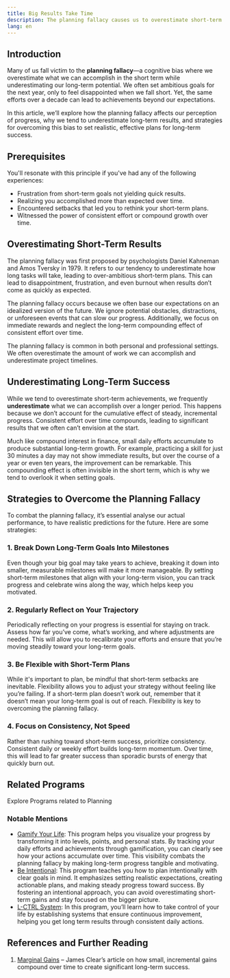 ```yaml
---
title: Big Results Take Time  
description: The planning fallacy causes us to overestimate short-term gains and underestimate long-term success.  
lang: en
---
```


## Introduction

Many of us fall victim to the **planning fallacy**—a cognitive bias where we overestimate what we can accomplish in the short term while underestimating our long-term potential. We often set ambitious goals for the next year, only to feel disappointed when we fall short. Yet, the same efforts over a decade can lead to achievements beyond our expectations.

In this article, we’ll explore how the planning fallacy affects our perception of progress, why we tend to underestimate long-term results, and strategies for overcoming this bias to set realistic, effective plans for long-term success.

## Prerequisites

You'll resonate with this principle if you've had any of the following experiences:
- Frustration from short-term goals not yielding quick results.
- Realizing you accomplished more than expected over time.
- Encountered setbacks that led you to rethink your short-term plans.
- Witnessed the power of consistent effort or compound growth over time.

## Overestimating Short-Term Results

The planning fallacy was first proposed by psychologists Daniel Kahneman and Amos Tversky in 1979. It refers to our tendency to underestimate how long tasks will take, leading to over-ambitious short-term plans. This can lead to disappointment, frustration, and even burnout when results don’t come as quickly as expected.

The planning fallacy occurs because we often base our expectations on an idealized version of the future. We ignore potential obstacles, distractions, or unforeseen events that can slow our progress. Additionally, we focus on immediate rewards and neglect the long-term compounding effect of consistent effort over time.

<InfoBanner shouldCenter emoji=":light_bulb:">
   The planning fallacy is common in both personal and professional settings. We often overestimate the amount of work we can accomplish and underestimate project timelines.
</InfoBanner>

## Underestimating Long-Term Success

While we tend to overestimate short-term achievements, we frequently **underestimate** what we can accomplish over a longer period. This happens because we don’t account for the cumulative effect of steady, incremental progress. Consistent effort over time compounds, leading to significant results that we often can’t envision at the start.

Much like compound interest in finance, small daily efforts accumulate to produce substantial long-term growth. For example, practicing a skill for just 30 minutes a day may not show immediate results, but over the course of a year or even ten years, the improvement can be remarkable. This compounding effect is often invisible in the short term, which is why we tend to overlook it when setting goals.

## Strategies to Overcome the Planning Fallacy

To combat the planning fallacy, it’s essential analyse our actual performance, to have realistic predictions for the future. Here are some strategies:

### 1. Break Down Long-Term Goals Into Milestones

Even though your big goal may take years to achieve, breaking it down into smaller, measurable milestones will make it more manageable. By setting short-term milestones that align with your long-term vision, you can track progress and celebrate wins along the way, which helps keep you motivated.

### 2. Regularly Reflect on Your Trajectory

Periodically reflecting on your progress is essential for staying on track. Assess how far you’ve come, what’s working, and where adjustments are needed. This will allow you to recalibrate your efforts and ensure that you’re moving steadily toward your long-term goals.

### 3. Be Flexible with Short-Term Plans

While it's important to plan, be mindful that short-term setbacks are inevitable. Flexibility allows you to adjust your strategy without feeling like you’re failing. If a short-term plan doesn’t work out, remember that it doesn’t mean your long-term goal is out of reach. Flexibility is key to overcoming the planning fallacy.

### 4. Focus on Consistency, Not Speed

Rather than rushing toward short-term success, prioritize consistency. Consistent daily or weekly effort builds long-term momentum. Over time, this will lead to far greater success than sporadic bursts of energy that quickly burn out.

## Related Programs

<ButtonLink to="/unlock-your-potential/programs?tags=planning">Explore Programs related to Planning</ButtonLink>

### Notable Mentions

- [Gamify Your Life](/unlock-your-potential/programs/gamify-your-life): This program helps you visualize your progress by transforming it into levels, points, and personal stats. By tracking your daily efforts and achievements through gamification, you can clearly see how your actions accumulate over time. This visibility combats the planning fallacy by making long-term progress tangible and motivating.
- [Be Intentional](/unlock-your-potential/programs/be-intentional): This program teaches you how to plan intentionally with clear goals in mind. It emphasizes setting realistic expectations, creating actionable plans, and making steady progress toward success. By fostering an intentional approach, you can avoid overestimating short-term gains and stay focused on the bigger picture.
- [L-CTRL System](https://shop.x3.family/products/l-ctrl-notion-template-pack): In this program, you’ll learn how to take control of your life by establishing systems that ensure continuous improvement, helping you get long term results through consistent daily actions.

## References and Further Reading

1. [Marginal Gains](https://jamesclear.com/marginal-gains) – James Clear’s article on how small, incremental gains compound over time to create significant long-term success.